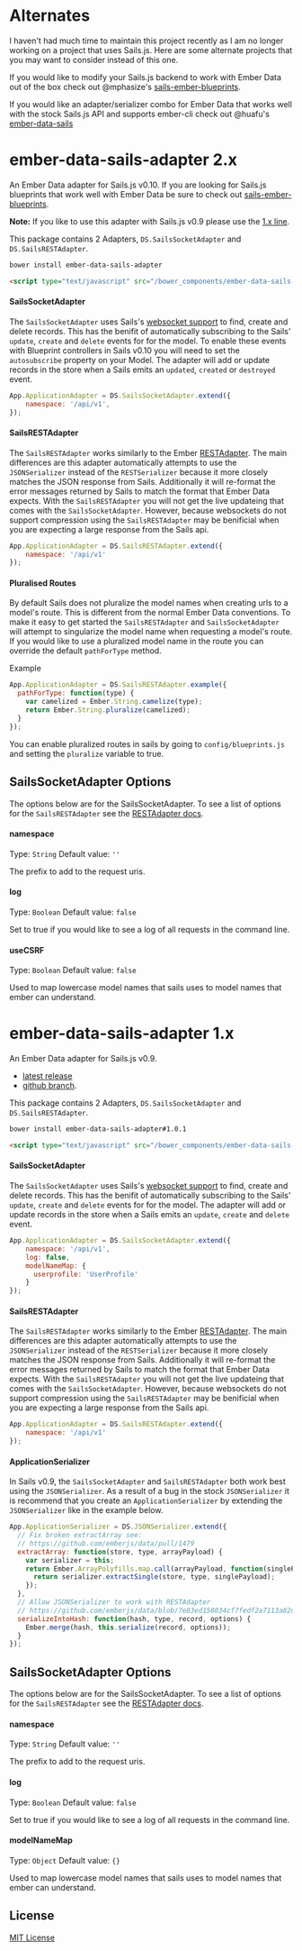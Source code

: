 Alternates
============================

I haven't had much time to maintain this project recently as I am no longer working on a project that uses Sails.js. Here are some alternate projects that you may want to consider instead of this one.

If you would like to modify your Sails.js backend to work with Ember Data out of the box check out @mphasize's [sails-ember-blueprints](https://github.com/mphasize/sails-ember-blueprints).

If you would like an adapter/serializer combo for Ember Data that works well with the stock Sails.js API and supports ember-cli check out @huafu's [ember-data-sails](https://github.com/huafu/ember-data-sails)


ember-data-sails-adapter 2.x
============================

An Ember Data adapter for Sails.js v0.10. If you are looking for Sails.js blueprints that work well with Ember Data be sure to check out [sails-ember-blueprints](https://github.com/mphasize/sails-ember-blueprints).

**Note:** If you like to use this adapter with Sails.js v0.9 please use the [1.x line](https://github.com/bmac/ember-data-sails-adapter#ember-data-sails-adapter-1x).

This package contains 2 Adapters, `DS.SailsSocketAdapter` and `DS.SailsRESTAdapter`. 

```bash
bower install ember-data-sails-adapter
```

```html
<script type="text/javascript" src="/bower_components/ember-data-sails-adapter/ember-data-sails-adapter.js"></script>
```

#### SailsSocketAdapter

The `SailsSocketAdapter` uses Sails's [websocket support](http://sailsjs.org/#!documentation/sockets) to find, create and delete records. This has the benifit of automatically subscribing to the Sails' `update`, `create` and `delete` events for for the model. To enable these events with Blueprint controllers in Sails v0.10 you will need to set the `autosubscribe` property on your Model. The adapter will add or update records in the store when a Sails emits an `updated`, `created` or `destroyed` event.

```javascript
App.ApplicationAdapter = DS.SailsSocketAdapter.extend({
    namespace: '/api/v1',
});
```

#### SailsRESTAdapter

The `SailsRESTAdapter` works similarly to the Ember [RESTAdapter](http://emberjs.com/api/data/classes/DS.RESTAdapter.html). The main differences are this adapter automatically attempts to use the `JSONSerializer` instead of the `RESTSerializer` because it more closely matches the JSON response from Sails. Additionally it will re-format the error messages returned by Sails to match the format that Ember Data expects. With the `SailsRESTAdapter` you will not get the live updateing that comes with the  `SailsSocketAdapter`. However, because websockets do not support compression using the `SailsRESTAdapter` may be benificial when you are expecting a large response from the Sails api.

```javascript
App.ApplicationAdapter = DS.SailsRESTAdapter.extend({
    namespace: '/api/v1'
});
```

#### Pluralised Routes

By default Sails does not pluralize the model names when creating urls
to a model's route. This is different from the normal Ember Data
conventions. To make it easy to get started the `SailsRESTAdapter` and
`SailsSocketAdapter` will attempt to singularize the model name when
requesting a model's route. If you would like to use a pluralized
model name in the route you can override the default `pathForType`
method.

Example

```js
App.ApplicationAdapter = DS.SailsRESTAdapter.example({
  pathForType: function(type) {
    var camelized = Ember.String.camelize(type);
    return Ember.String.pluralize(camelized);
  }
});
```

You can enable pluralized routes in sails by going to
`config/blueprints.js` and setting the `pluralize` variable to true.

## SailsSocketAdapter Options
The options below are for the SailsSocketAdapter. To see a list of options for the `SailsRESTAdapter` see the [RESTAdapter docs](http://emberjs.com/api/data/classes/DS.RESTAdapter.html).

#### namespace
Type: `String`
Default value: `''`

The prefix to add to the request uris.

#### log
Type: `Boolean`
Default value: `false`

Set to true if you would like to see a log of all requests in the command line.

#### useCSRF
Type: `Boolean`
Default value: `false`

Used to map lowercase model names that sails uses to model names that ember can understand.


ember-data-sails-adapter 1.x
============================

An Ember Data adapter for Sails.js v0.9. 
- [latest release](https://github.com/bmac/ember-data-sails-adapter/releases/tag/1.0.0)
- [github branch](https://github.com/bmac/ember-data-sails-adapter/tree/1.x-master).

This package contains 2 Adapters, `DS.SailsSocketAdapter` and `DS.SailsRESTAdapter`. 

```bash
bower install ember-data-sails-adapter#1.0.1
```

```html
<script type="text/javascript" src="/bower_components/ember-data-sails-adapter/ember-data-sails-adapter.js"></script>
```

#### SailsSocketAdapter

The `SailsSocketAdapter` uses Sails's [websocket support](http://sailsjs.org/#!documentation/sockets) to find, create and delete records. This has the benifit of automatically subscribing to the Sails' `update`, `create` and `delete` events for for the model. The adapter will add or update records in the store when a Sails emits an `update`, `create` and `delete` event.

```javascript
App.ApplicationAdapter = DS.SailsSocketAdapter.extend({
    namespace: '/api/v1',
    log: false,
    modelNameMap: {
      userprofile: 'UserProfile'
    }
});
```

#### SailsRESTAdapter

The `SailsRESTAdapter` works similarly to the Ember [RESTAdapter](http://emberjs.com/api/data/classes/DS.RESTAdapter.html). The main differences are this adapter automatically attempts to use the `JSONSerializer` instead of the `RESTSerializer` because it more closely matches the JSON response from Sails. Additionally it will re-format the error messages returned by Sails to match the format that Ember Data expects. With the `SailsRESTAdapter` you will not get the live updateing that comes with the  `SailsSocketAdapter`. However, because websockets do not support compression using the `SailsRESTAdapter` may be benificial when you are expecting a large response from the Sails api.

```javascript
App.ApplicationAdapter = DS.SailsRESTAdapter.extend({
    namespace: '/api/v1'
});
```

#### ApplicationSerializer
In Sails v0.9, the `SailsSocketAdapter` and `SailsRESTAdapter` both work best using the `JSONSerializer`. As a result of a bug in the stock `JSONSerializer` it is recommend that you create an `ApplicationSerializer` by extending the `JSONSerializer` like in the example below.

```javascript
App.ApplicationSerializer = DS.JSONSerializer.extend({
  // Fix broken extractArray see:
  // https://github.com/emberjs/data/pull/1479
  extractArray: function(store, type, arrayPayload) {
    var serializer = this;
    return Ember.ArrayPolyfills.map.call(arrayPayload, function(singlePayload) {
      return serializer.extractSingle(store, type, singlePayload);
    });
  },
  // Allow JSONSerializer to work with RESTAdapter
  // https://github.com/emberjs/data/blob/7e83ed158034cf7fedf2a7113a82de5d5ce67e76/packages/ember-data/lib/adapters/rest_adapter.js#L379
  serializeIntoHash: function(hash, type, record, options) {
    Ember.merge(hash, this.serialize(record, options));
  }
});
```


## SailsSocketAdapter Options
The options below are for the SailsSocketAdapter. To see a list of options for the `SailsRESTAdapter` see the [RESTAdapter docs](http://emberjs.com/api/data/classes/DS.RESTAdapter.html).

#### namespace
Type: `String`
Default value: `''`

The prefix to add to the request uris.

#### log
Type: `Boolean`
Default value: `false`

Set to true if you would like to see a log of all requests in the command line.

#### modelNameMap
Type: `Object`
Default value: `{}`

Used to map lowercase model names that sails uses to model names that ember can understand.

## License
[MIT License](http://en.wikipedia.org/wiki/MIT_License)
